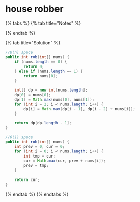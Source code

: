 # house robber

{% tabs %}
{% tab title="Notes" %}

{% endtab %}

{% tab title="Solution" %}
```java
//O(n) space
public int rob(int[] nums) {     
    if (nums.length == 0) {
        return 0;
    } else if (nums.length == 1) {
        return nums[0];
    }

    int[] dp = new int[nums.length];
    dp[0] = nums[0];
    dp[1] = Math.max(nums[0], nums[1]);
    for (int i = 2; i < nums.length; i++) {
        dp[i] = Math.max(dp[i - 1], dp[i - 2] + nums[i]);
    }

    return dp[dp.length - 1];
}

//O(1) space
public int rob(int[] nums) {
    int prev = 0, cur = 0;
    for (int i = 0; i < nums.length; i++) {
        int tmp = cur;
        cur = Math.max(cur, prev + nums[i]);
        prev = tmp;
    }
    
    return cur;
}
```
{% endtab %}
{% endtabs %}

